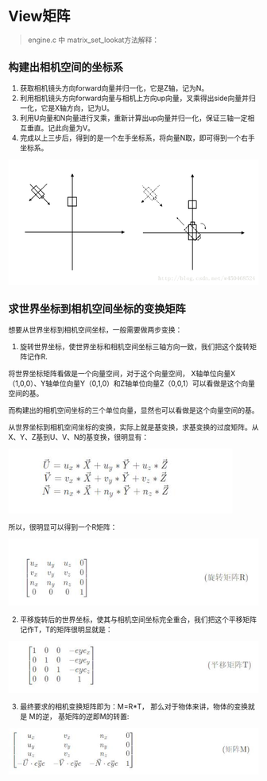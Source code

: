 ﻿# View矩阵

>engine.c 中 matrix_set_lookat方法解释：

## 构建出相机空间的坐标系

1. 获取相机镜头方向forward向量并归一化，它是Z轴，记为N。
2. 利用相机镜头方向forward向量与相机上方向up向量，叉乘得出side向量并归一化，它是X轴方向，记为U。
3. 利用U向量和N向量进行叉乘，重新计算出up向量并归一化，保证三轴一定相互垂直。记此向量为V。
4. 完成以上三步后，得到的是一个左手坐标系，将向量N取，即可得到一个右手坐标系。

![](./vw1.png)

## 求世界坐标到相机空间坐标的变换矩阵

想要从世界坐标到相机空间坐标，一般需要做两步变换：

1. 旋转世界坐标，使世界坐标和相机空间坐标三轴方向一致，我们把这个旋转矩阵记作R.

将世界坐标矩阵看做是一个向量空间，对于这个向量空间， X轴单位向量X（1,0,0）、Y轴单位向量Y（0,1,0）和Z轴单位向量Z（0,0,1）可以看做是这个向量空间的基。

而构建出的相机空间坐标的三个单位向量，显然也可以看做是这个向量空间的基。

从世界坐标到相机空间坐标的变换，实际上就是基变换，求基变换的过度矩阵。从X、Y、Z基到U、V、N的基变换，很明显有：

![](./vw2.jpg)

所以，很明显可以得到一个R矩阵：

![](./mv3.jpg)


2. 平移旋转后的世界坐标，使其与相机空间坐标完全重合，我们把这个平移矩阵记作T，T的矩阵很明显就是：

![](./mv4.jpg)
 

3. 最终要求的相机变换矩阵即为：M=R*T， 那么对于物体来讲，物体的变换就是 M的逆， 基矩阵的逆即M的转置:

![](./mv5.jpg)

